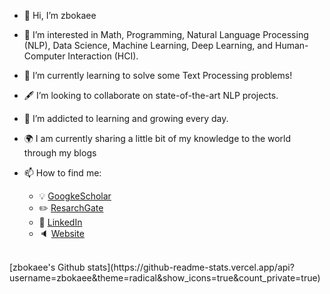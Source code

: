 - 👋 Hi, I’m zbokaee
- 👀 I’m interested in Math, Programming, Natural Language Processing (NLP), Data Science, Machine Learning, Deep Learning, and Human-Computer Interaction (HCI).
- 🌱 I’m currently learning to solve some Text Processing problems!
- :fountain_pen: I’m looking to collaborate on state-of-the-art NLP projects.
- 🌱 I’m addicted to learning and growing every day.

- :earth_africa: I am currently sharing a little bit of my knowledge to the world through my blogs
- 📫 How to find me: 
  - :bulb: [GoogkeScholar](https://scholar.google.co.uk/citations?hl=en&user=PClhVlEAAAAJ)
  - :pencil2: [ResarchGate](https://www.researchgate.net/profile/Zahra-Bokaee-Nezhad)
  - :office: [LinkedIn](https://www.linkedin.com/in/zahra-bk-b64090222/)
  - :speaker: [Website](https://www.apextech.ir/)

<br/>
[zbokaee's Github stats](https://github-readme-stats.vercel.app/api?username=zbokaee&theme=radical&show_icons=true&count_private=true)
<br/>
<!---
zbokaee/zbokaee is a ✨ special ✨ repository because its `README.md` (this file) appears on your GitHub profile.
You can click the Preview link to take a look at your changes.
--->

